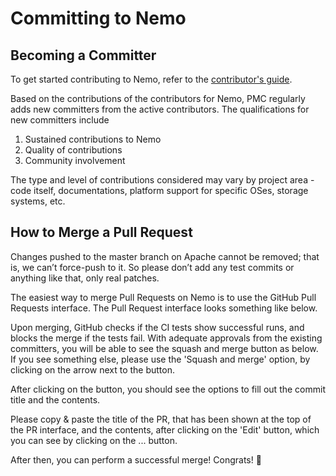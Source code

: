 # Committing to Nemo

## Becoming a Committer

To get started contributing to Nemo, refer to the [contributor's guide](CONTRIBUTING.md).

Based on the contributions of the contributors for Nemo, PMC regularly adds new committers from the active contributors.
The qualifications for new committers include

1. Sustained contributions to Nemo
2. Quality of contributions
3. Community involvement

The type and level of contributions considered may vary by project area - code itself, documentations, platform support for specific OSes, storage systems, etc.

## How to Merge a Pull Request

Changes pushed to the master branch on Apache cannot be removed; that is, we can’t force-push to it. So please don’t add any test commits or anything like that, only real patches.

The easiest way to merge Pull Requests on Nemo is to use the GitHub Pull Requests interface.
The Pull Request interface looks something like below.



Upon merging, GitHub checks if the CI tests show successful runs, and blocks the merge if the tests fail.
With adequate approvals from the existing committers, you will be able to see the squash and merge button as below.
If you see something else, please use the 'Squash and merge' option, by clicking on the arrow next to the button.



After clicking on the button, you should see the options to fill out the commit title and the contents.



Please copy & paste the title of the PR, that has been shown at the top of the PR interface, and the contents, after clicking on the 'Edit' button, which you can see by clicking on the ... button.



After then, you can perform a successful merge! Congrats! :tada:
